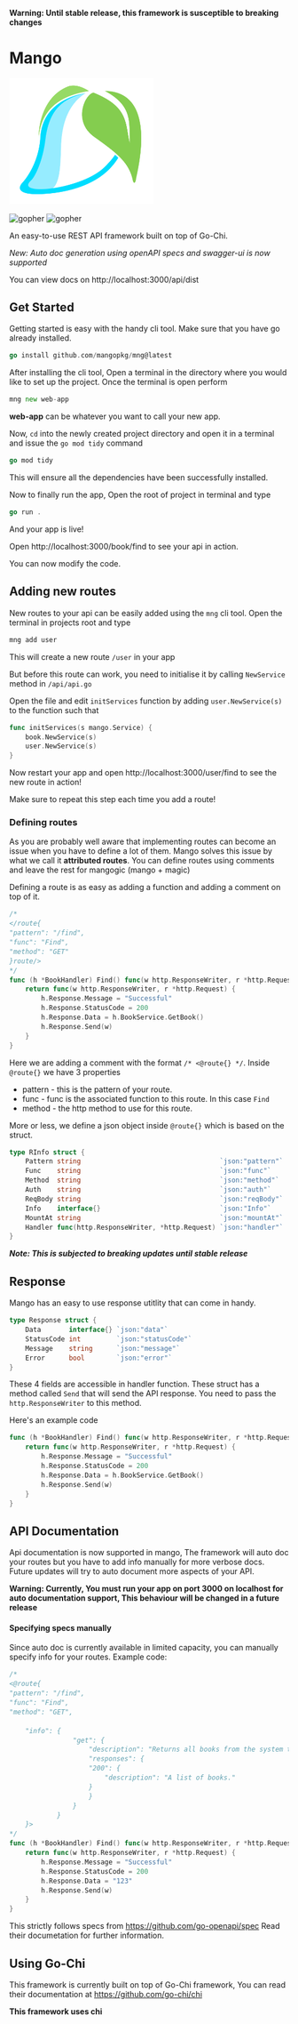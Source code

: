 **Warning: Until stable release, this framework is susceptible to breaking changes**

# Mango

<p>
  <img width="260px" src="https://raw.githubusercontent.com/mangopkg/Assets/main/mango.png">
</p>
<p>
	<img alt="gopher" src="https://img.shields.io/github/go-mod/go-version/mangopkg/mango?style=for-the-badge&logo=appveyor"/>
	<img alt="gopher" src="https://img.shields.io/github/license/mangopkg/mango?style=for-the-badge"/>
</p>


An easy-to-use REST API framework built on top of Go-Chi.

*New: Auto doc generation using openAPI specs and swagger-ui is now supported*

You can view docs on http://localhost:3000/api/dist

## Get Started
Getting started is easy with the handy cli tool. Make sure that you have go already installed.
```go
go install github.com/mangopkg/mng@latest
```
After installing the cli tool, Open a terminal in the directory where you would like to set up the project. Once the terminal is open perform
```go
mng new web-app
```
**web-app** can be whatever you want to call your new app.


Now, `cd` into the newly created project directory and open it in a terminal and issue the `go mod tidy` command
```go
go mod tidy
```
This will ensure all the dependencies have been successfully installed.

Now to finally run the app, Open the root of project in terminal and type

```go
go run .
```

And your app is live!

Open http://localhost:3000/book/find to see your api in action.

You can now modify the code.

## Adding new routes
New routes to your api can be easily added using the `mng` cli tool. Open the terminal in projects root and type
```go
mng add user
```
This will create a new route `/user` in your app

But before this route can work, you need to initialise it by calling `NewService` method in `/api/api.go`

Open the file and edit `initServices` function by adding `user.NewService(s)` to the function such that
```go
func initServices(s mango.Service) {
    book.NewService(s)
    user.NewService(s)
}
```
Now restart your app and open http://localhost:3000/user/find to see the new route in action!

Make sure to repeat this step each time you add a route!
### Defining routes
As you are probably well aware that implementing routes can become an issue when you have to define a lot of them. Mango solves this issue by what we call it **attributed routes**. You can define routes using comments and leave the rest for mangogic (mango + magic)

Defining a route is as easy as adding a function and adding a comment on top of it.

```go
/*
</route{
"pattern": "/find",
"func": "Find",
"method": "GET"
}route/>
*/
func (h *BookHandler) Find() func(w http.ResponseWriter, r *http.Request) {
	return func(w http.ResponseWriter, r *http.Request) {
		h.Response.Message = "Successful"
		h.Response.StatusCode = 200
		h.Response.Data = h.BookService.GetBook()
		h.Response.Send(w)
	}
}
```

Here we are adding a comment with the format `/*
<@route{} */`. Inside `@route{}` we have 3 properties
- pattern - this is the pattern of your route.
- func - func is the associated function to this route. In this case `Find`
- method - the http method to use for this route.

More or less, we define a json object inside `@route{}` which is based on the struct.

```go
type RInfo struct {
	Pattern string                                   `json:"pattern"`
	Func    string                                   `json:"func"`
	Method  string                                   `json:"method"`
	Auth    string                                   `json:"auth"`
	ReqBody string                                   `json:"reqBody"`
	Info    interface{}                              `json:"Info"`
	MountAt string                                   `json:"mountAt"`
	Handler func(http.ResponseWriter, *http.Request) `json:"handler"`
}
```

***Note: This is subjected to breaking updates until stable release***


## Response
Mango has an easy to use response utitlity that can come in handy.

```go
type Response struct {
	Data       interface{} `json:"data"`
	StatusCode int         `json:"statusCode"`
	Message    string      `json:"message"`
	Error      bool        `json:"error"`
}
```

These 4 fields are accessible in handler function. These struct has a method called `Send` that will send the API response. You need to pass the `http.ResponseWriter` to this method.

Here's an example code
```go
func (h *BookHandler) Find() func(w http.ResponseWriter, r *http.Request) {
	return func(w http.ResponseWriter, r *http.Request) {
		h.Response.Message = "Successful"
		h.Response.StatusCode = 200
		h.Response.Data = h.BookService.GetBook()
		h.Response.Send(w)
	}
}
```


## API Documentation

Api documentation is now supported in mango, The framework will auto doc your routes but you have to add info manually for more verbose docs. Future updates will try to auto document more aspects of your API.

**Warning: Currently, You must run your app on port 3000 on localhost for auto documentation support, This behaviour will be changed in a future release**

#### Specifying specs manually

Since auto doc is currently available in limited capacity, you can manually specify info for your routes.
Example code:
```go
/*
<@route{
"pattern": "/find",
"func": "Find",
"method": "GET",

	"info": {
				"get": {
					"description": "Returns all books from the system that the user has access to",
					"responses": {
					"200": {
						"description": "A list of books."
					}
					}
				}
			}
	}>
*/
func (h *BookHandler) Find() func(w http.ResponseWriter, r *http.Request) {
	return func(w http.ResponseWriter, r *http.Request) {
		h.Response.Message = "Successful"
		h.Response.StatusCode = 200
		h.Response.Data = "123"
		h.Response.Send(w)
	}
}
```

This strictly follows specs from https://github.com/go-openapi/spec Read their documetation for further information.

## Using Go-Chi
This framework is currently built on top of Go-Chi framework, You can read their documentation at https://github.com/go-chi/chi

**This framework uses chi**
